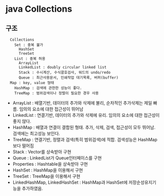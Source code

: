 # java Collections

## 구조
```
  Collections
    Set : 중복 불가
      HashSet
      TreeSet
    List : 중복 허용
      ArrayList
      LinkedList : doubly circular linked list
      Stack : 수시계산, 수식괄호검사, 워드의 undo/redo
      Queue : 최근사용문서, 인쇄작업 대기목록, 버퍼(buffer)
  Map : key, value 형태
    HashMap : 검색에 관한한 성능이 좋다.
    TreeMap : 범위검색이나 정렬이 필요한 경우 사용
```
+ ArrayList : 배열기반, 데이터의 추가와 삭제에 불리, 순차적인 추가삭제는 제일 빠름. 임의의 요소에 대한 접근성이 뛰어남
+ LinkedList : 연결기반, 데이터의 추가와 삭제에 유리. 임의의 요소에 대한 접근성이 좋지 않다.
+ HashMap : 배열과 연결이 결합된 형태. 추가, 삭제, 검색, 접근성이 모두 뛰어남. 검색에는 최고성능 보인다.
+ TreeMap : 연결기반, 정렬과 검색(특히 범위검색)에 적합. 검색성능은 HashMap보다 떨어짐
+ Stack : Vector를 상속받아 구현
+ Queue : LinkedList가 Queue인터페이스를 구현
+ Properties : Hashtable을 상속받아 구현
+ HashSet : HashMap을 이용해서 구현
+ TreeSet : TreeMap을 이용해서 구현
+ LinkedHashMap, LinkedHashSet : HashMap과 HashSet에 저장순성유지기능을 추가하였음.
